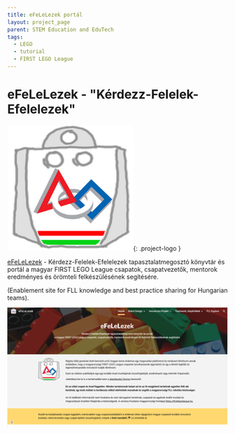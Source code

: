 ```yaml
---
title: eFeLeLezek portál
layout: project_page
parent: STEM Education and EduTech
tags:
  - LEGO
  - tutorial
  - FIRST LEGO League
---
```


# eFeLeLezek - "Kérdezz-Felelek-Efelelezek"

![logo](assets/efelelezek_logo.png){: .project-logo }

[eFeLeLezek](https://sites.google.com/view/efelelezek/) - Kérdezz-Felelek-Efelelezek tapasztalatmegosztó könyvtár és portál a magyar FIRST LEGO League csapatok, csapatvezetők, mentorok eredményes és örömteli felkészülésének segítésére.

(Enablement site for FLL knowledge and best practice sharing for Hungarian teams).

![efelelezek](assets/efelelezek.png)
